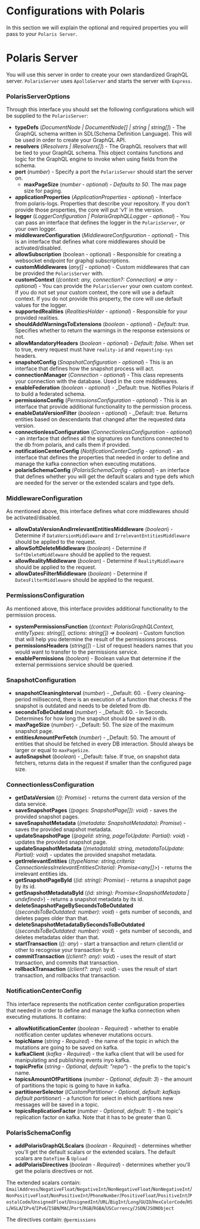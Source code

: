 # Configurations with Polaris

In this section we will explain the optional and required properties you will pass to your `Polaris Server`.

# Polaris Server
You will use this server in order to create your own standardized GraphQL server.
`PolarisServer` uses `ApolloServer` and starts the server with `Express`.

### PolarisServerOptions

Through this interface you should set the following configurations which will be supplied to the `PolarisServer`:

-   **typeDefs** (_DocumentNode | DocumentNode[] | string | string[]_) - The GraphQL schema written in SDL(Schema Definition Language).
    This will be used in order to create your GraphQL API.
-   **resolvers** (_IResolvers | IResolvers[]_) - The GraphQL resolvers that will be tied to your GraphQL schema.
    This object contains functions and logic for the GraphQL engine to invoke when using fields from the schema.
-   **port** (_number_) - Specify a port the `PolarisServer` should start the server on.
    -   **maxPageSize** (_number - optional_) - *Defaults to 50*. The max page size for paging.
-   **applicationProperties** (_ApplicationProperties - optional_) - Interface from polaris-logs. Properties that describe your repository.
    If you don't provide those properties, the core will put 'v1' in the version.
-   **logger** (_LoggerConfiguration | PolarisGraphQLLogger - optional_) - You can pass an interface that defines the logger in the `PolarisServer`, or your own logger.
-   **middlewareConfiguration** (_MiddlewareConfiguration - optional_) - This is an interface that defines what core middlewares should be activated/disabled.
-   **allowSubscription** (boolean - optional) - Responsible for creating a websocket endpoint for graphql subscriptions.
-   **customMiddlewares** (_any[] - optional_) - Custom middlewares that can be provided the `PolarisServer` with.
-   **customContext** (_(context: any, connection?: Connection) => any - optional_) - You can provide the `PolarisServer` your own custom context.
    If you do not set your custom context, the core will use a default context.
    If you do not provide this property, the core will use default values for the logger.
-   **supportedRealities** (_RealitiesHolder - optional_) - Responsible for your provided realities.
-   **shouldAddWarningsToExtensions** (_boolean - optional_) - _Default: true._ Specifies whether to return the warnings in the response extensions or not.
-   **allowMandatoryHeaders** (_boolean - optional_) - _Default: false._ When set to true, every request must have `reality-id` and `requesting-sys` headers.
-   **snapshotConfig** (_SnapshotConfiguration - optional_) - This is an interface that defines how the snapshot process will act.
-   **connectionManager** (_Connection - optional_) - This class represents your connection with the database. Used in the core middlewares.
-   **enableFederation**  (_boolean - optional_) - _Default: true. Notifies Polaris if to build a federated schema.
-   **permissionsConfig** (_PermissionsConfiguration - optional_) - This is an interface that provide additional functionality to the permission process.
-   **enableDataVersionFilter**  (_boolean - optional_) - _Default: true. Returns entities based on descendants that changed after the requested data version.  
-   **connectionlessConfiguration** (_ConnectionlessConfiguration - optional_) - an interface that defines all the signatures on functions connected to the db from polaris, and calls them if provided.
-   **notificationCenterConfig** (_NotificationCenterConfig - optional_) - an interface that defines the properties that needed in order to define and manage the kafka connection when executing mutations.
-   **polarisSchemaConfig** (_PolarisSchemaConfig - optional_) - an interface that defines whether you will get the default scalars and type defs which are needed for the server or the extended scalars and type defs.

### MiddlewareConfiguration

As mentioned above, this interface defines what core middlewares should be activated/disabled.

-   **allowDataVersionAndIrrelevantEntitiesMiddleware** (_boolean_) - Determine if `DataVersionMiddleware` and `IrrelevantEntitiesMiddleware` should be applied to the request.
-   **allowSoftDeleteMiddleware** (_boolean_) - Determine if `SoftDeleteMiddleware` should be applied to the request.
-   **allowRealityMiddleware** (_boolean_) - Determine if `RealityMiddleware` should be applied to the request.
-   **allowDatesFilterMiddleware** (_boolean_) - Determine if `DatesFilterMiddleware` should be applied to the request.

### PermissionsConfiguration

As mentioned above, this interface provides additional functionality to the permission process.

-   **systemPermissionsFunction** (_(context: PolarisGraphQLContext, entityTypes: string[], actions: string[]) => boolean_) - Custom function that will help you determine the result of the permissions process.
-   **permissionsHeaders** (_string[]_) - List of request headers names that you would want to transfer to the permissions service.
-   **enablePermissions** (_boolean_) - Boolean value that determine if the external permissions service should be queried.

### SnapshotConfiguration

-   **snapshotCleaningInterval** (_number_) - _Default: 60. - Every cleaning-period millisecond, there is an execution of a function that checks if the snapshot is outdated and needs to be deleted from db.
-   **secondsToBeOutdated** (_number_) - _Default: 60. - In Seconds. Determines for how long the snapshot should be saved in db.
-   **maxPageSize** (_number_) - _Default: 50. The size of the maximum snapshot page.
-   **entitiesAmountPerFetch** (_number_) - _Default: 50. The amount of entities that should be fetched in every DB interaction. Should always be larger or equal to `maxPageSize`.
-   **autoSnapshot** (_boolean_) - _Default: false. If true, on snapshot data fetchers, returns data in the request if smaller than the configured page size.

### ConnectionlessConfiguration

-   **getDataVersion** (_(): Promise<DataVersion>_) - returns the current data version of the data service.
-   **saveSnapshotPages** (_(pages: SnapshotPage[]): void_) - saves the provided snapshot pages.
-   **saveSnapshotMetadata** (_(metadata: SnapshotMetadata): Promise<SnapshotMetadata>_) - saves the provided snapshot metadata.
-   **updateSnapshotPage** (_(pageId: string, pageToUpdate: Partial<SnapshotPage>): void_) - updates the provided snapshot page.
-   **updateSnapshotMetadata** (_(metadataId: string, metadataToUpdate: Partial<SnapshotMetadata>): void_) - updates the provided snapshot metadata.
-   **getIrrelevantEntities** (_(typeName: string,criteria: ConnectionlessIrrelevantEntitiesCriteria): Promise<any[]>_) - returns the irrelevant entities ids.
-   **getSnapshotPageById** (_(id: string): Promise<SnapshotPage>_) - returns a snapshot page by its id. 
-   **getSnapshotMetadataById** (_(id: string): Promise<SnapshotMetadata | undefined>_) - returns a snapshot metadata by its id.
-   **deleteSnapshotPageBySecondsToBeOutdated** (_(secondsToBeOutdated: number): void_) - gets number of seconds, and deletes pages older than that.
-   **deleteSnapshotMetadataBySecondsToBeOutdated** (_(secondsToBeOutdated: number): void_) - gets number of seconds, and deletes metadatas older than that.
-   **startTransaction** (_(): any_) - start a transaction and return client/id or other to recognise your transaction by it.
-   **commitTransaction** (_(client?: any): void_) - uses the result of start transaction, and commits that transaction.
-   **rollbackTransaction** (_(client?: any): void_) - uses the result of start transaction, and rollbacks that transaction.

### NotificationCenterConfig

This interface represents the notification center configuration properties that needed in order to define and manage the kafka connection when executing mutations.
It contains:

-   **allowNotificationCenter** (_boolean - Required_) - whether to enable notification center updates whenever mutations occurs.
-   **topicName** (_string - Required_) - the name of the topic in which the mutations are going to be saved on kafka.
-   **kafkaClient** (_kafka - Required_) - the kafka client that will be used for manipulating and publishing events inyo kafka.
-   **topicPrefix** (_string - Optional_, _default: "repo"_) - the prefix to the topic's name.
-   **topicsAmountOfPartitions** (_number - Optional_, _default: 3_) - the amount of partitions the topic is going to have in kafka.
-   **partitionerSelector** (_ICustomPartitioner - Optional_, _default: kafkajs default partitioner_) - a function for select in ehich partitions new messages will be saved in a topic.
-   **topicsReplicationFactor** (_number - Optional_, _default: 1_) - the topic's replication factor on kafka. Note that it has to be greater than 0.

### PolarisSchemaConfig

-   **addPolarisGraphQLScalars** (_boolean - Required_) - determines whether you'll get the default scalars or the extended scalars. The default scalars are `DateTime` & `Upload`
-   **addPolarisDirectives** (_boolean - Required_) - determines whether you'll get the polaris directives or not.

The extended scalars contain: `EmailAddress`/`NegativeFloat`/`NegativeInt`/`NonNegativeFloat`/`NonNegativeInt`/`NonPositiveFloat`/`NonPositiveInt`/`PhoneNumber`/`PositiveFloat`/`PositiveInt`/`PostalCode`/`UnsignedFloat`/`UnsignedInt`/`URL`/`BigInt`/`Long`/`GUID`/`HexColorCode`/`HSL`/`HSLA`/`IPv4`/`IPv6`/`ISBN`/`MAC`/`Port`/`RGB`/`RGBA`/`USCurrency`/`JSON`/`JSONObject`

The directives contain: `@permissions`
